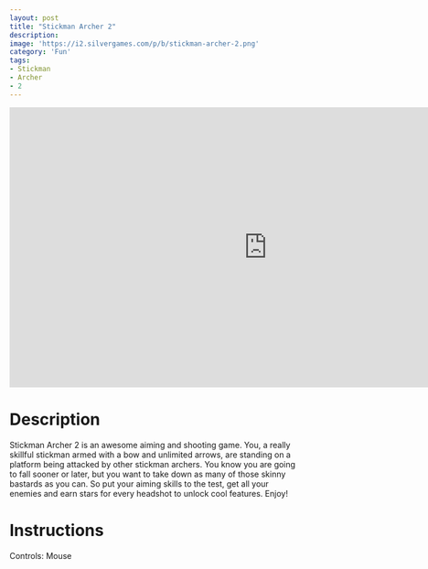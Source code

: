 ```yaml
---
layout: post
title: "Stickman Archer 2"
description:  
image: 'https://i2.silvergames.com/p/b/stickman-archer-2.png'
category: 'Fun'
tags:
- Stickman
- Archer
- 2
---
```


<center><iframe src="https://www.silvergames.com/en/stickman-archer-2/iframe" width="900" height="490" style="margin:0;padding:0;border:0"></iframe></center>

# Description

Stickman Archer 2 is an awesome aiming and shooting game. You, a really skillful stickman armed with a bow and unlimited arrows, are standing on a platform being attacked by other stickman archers. You know you are going to fall sooner or later, but you want to take down as many of those skinny bastards as you can. So put your aiming skills to the test, get all your enemies and earn stars for every headshot to unlock cool features. Enjoy!

# Instructions

Controls: Mouse

